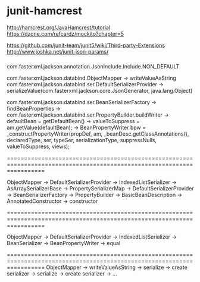 # junit-hamcrest
http://hamcrest.org/JavaHamcrest/tutorial
https://dzone.com/refcardz/mockito?chapter=5

https://github.com/junit-team/junit5/wiki/Third-party-Extensions
http://www.joshka.net/junit-json-params/

#####
com.fasterxml.jackson.annotation.JsonInclude.Include.NON_DEFAULT

com.fasterxml.jackson.databind.ObjectMapper
-> writeValueAsString
    com.fasterxml.jackson.databind.ser.DefaultSerializerProvider
        -> serializeValue(com.fasterxml.jackson.core.JsonGenerator, java.lang.Object)

com.fasterxml.jackson.databind.ser.BeanSerializerFactory
-> findBeanProperties
    -> com.fasterxml.jackson.databind.ser.PropertyBuilder.buildWriter
        -> defaultBean = getDefaultBean()
        -> valueToSuppress = am.getValue(defaultBean);
        -> BeanPropertyWriter bpw = _constructPropertyWriter(propDef, am, _beanDesc.getClassAnnotations(), declaredType, ser, typeSer, serializationType, suppressNulls, 
                valueToSuppress, views);

=======================================================================================================================

ObjectMapper -> DefaultSerializerProvider
-> IndexedListSerializer -> AsArraySerializerBase 
-> PropertySerializerMap 
-> DefaultSerializerProvider
-> BeanSerializerFactory -> PropertyBuilder -> BasicBeanDescription -> AnnotatedConstructor -> constructor

=======================================================================================================================

ObjectMapper -> DefaultSerializerProvider
-> IndexedListSerializer -> BeanSerializer -> BeanPropertyWriter -> equal

=======================================================================================================================
ObjectMapper -> writeValueAsString -> serialize -> create serializer -> serialize -> create serializer -> ...
